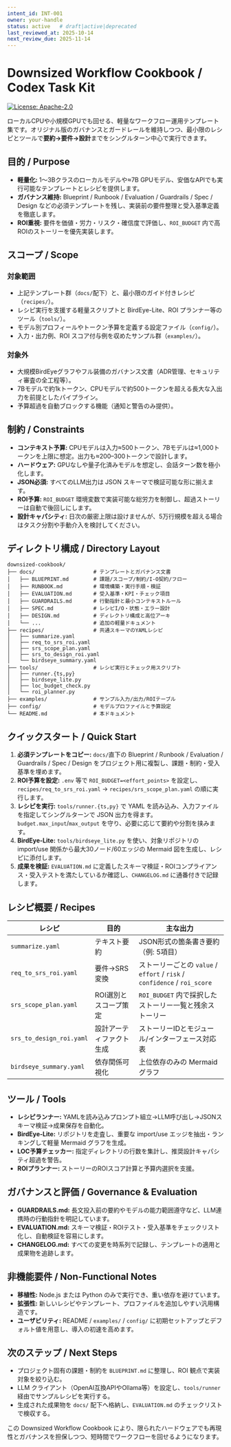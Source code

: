 ```yaml
---
intent_id: INT-001
owner: your-handle
status: active   # draft|active|deprecated
last_reviewed_at: 2025-10-14
next_review_due: 2025-11-14
---
```


# Downsized Workflow Cookbook / Codex Task Kit

[![License: Apache-2.0](https://img.shields.io/badge/License-Apache_2.0-blue.svg)](LICENSE)

ローカルCPUや小規模GPUでも回せる、軽量なワークフロー運用テンプレート集です。オリジナル版のガバナンスとガードレールを維持しつつ、最小限のレシピとツールで**要約→要件→設計**までをシングルターン中心で実行できます。

## 目的 / Purpose

- **軽量化:** 1〜3Bクラスのローカルモデルや≈7B GPUモデル、安価なAPIでも実行可能なテンプレートとレシピを提供します。
- **ガバナンス維持:** Blueprint / Runbook / Evaluation / Guardrails / Spec / Design などの必須テンプレートを残し、実装前の要件整理と受入基準定義を徹底します。
- **ROI重視:** 要件を価値・労力・リスク・確信度で評価し、`ROI_BUDGET` 内で高ROIのストーリーを優先実装します。

## スコープ / Scope

### 対象範囲

- 上記テンプレート群（`docs/`配下）と、最小限のガイド付きレシピ（`recipes/`）。
- レシピ実行を支援する軽量スクリプトと BirdEye-Lite、ROI プランナー等のツール（`tools/`）。
- モデル別プロフィールやトークン予算を定義する設定ファイル（`config/`）。
- 入力・出力例、ROI スコア付与例を収めたサンプル群（`examples/`）。

### 対象外

- 大規模BirdEyeグラフやフル装備のガバナンス文書（ADR管理、セキュリティ審査の全工程等）。
- 7Bモデルで約1kトークン、CPUモデルで約500トークンを超える長大な入出力を前提としたパイプライン。
- 予算超過を自動ブロックする機能（通知と警告のみ提供）。

## 制約 / Constraints

- **コンテキスト予算:** CPUモデルは入力≈500トークン、7Bモデルは≈1,000トークンを上限に想定。出力も≈200–300トークンで設計します。
- **ハードウェア:** GPUなしや量子化済みモデルを想定し、会話ターン数を極小化します。
- **JSON必須:** すべてのLLM出力は JSON スキーマで検証可能な形に揃えます。
- **ROI予算:** `ROI_BUDGET` 環境変数で実装可能な総労力を制御し、超過ストーリーは自動で後回しにします。
- **設計キャパシティ:** 日次の厳密上限は設けませんが、5万行規模を超える場合はタスク分割や手動介入を検討してください。

## ディレクトリ構成 / Directory Layout

```
downsized-cookbook/
├── docs/                   # テンプレートとガバナンス文書
│   ├── BLUEPRINT.md        # 課題/スコープ/制約/I-O契約/フロー
│   ├── RUNBOOK.md          # 環境構築・実行手順・検証
│   ├── EVALUATION.md       # 受入基準・KPI・チェック項目
│   ├── GUARDRAILS.md       # 行動指針と最小コンテキストルール
│   ├── SPEC.md             # レシピI/O・状態・エラー設計
│   ├── DESIGN.md           # ディレクトリ構成と高位アーキ
│   └── ...                 # 追加の軽量ドキュメント
├── recipes/                # 共通スキーマのYAMLレシピ
│   ├── summarize.yaml
│   ├── req_to_srs_roi.yaml
│   ├── srs_scope_plan.yaml
│   ├── srs_to_design_roi.yaml
│   └── birdseye_summary.yaml
├── tools/                  # レシピ実行とチェック用スクリプト
│   ├── runner.{ts,py}
│   ├── birdseye_lite.py
│   ├── loc_budget_check.py
│   └── roi_planner.py
├── examples/               # サンプル入力/出力/ROIテーブル
├── config/                 # モデルプロファイルと予算設定
└── README.md               # 本ドキュメント
```

## クイックスタート / Quick Start

1. **必須テンプレートをコピー:** `docs/`直下の Blueprint / Runbook / Evaluation / Guardrails / Spec / Design をプロジェクト用に複製し、課題・制約・受入基準を埋めます。
2. **ROI予算を設定:** `.env` 等で `ROI_BUDGET=<effort_points>` を設定し、`recipes/req_to_srs_roi.yaml` → `recipes/srs_scope_plan.yaml` の順に実行します。
3. **レシピを実行:** `tools/runner.{ts,py}` で YAML を読み込み、入力ファイルを指定してシングルターンで JSON 出力を得ます。`budget.max_input`/`max_output` を守り、必要に応じて要約や分割を挟みます。
4. **BirdEye-Lite:** `tools/birdseye_lite.py` を使い、対象リポジトリの import/use 関係から最大30ノード/60エッジの Mermaid 図を生成し、レシピに添付します。
5. **成果を検証:** `EVALUATION.md` に定義したスキーマ検証・ROIコンプライアンス・受入テストを満たしているか確認し、`CHANGELOG.md` に通番付きで記録します。

## レシピ概要 / Recipes

| レシピ | 目的 | 主な出力 |
| --- | --- | --- |
| `summarize.yaml` | テキスト要約 | JSON形式の箇条書き要約（例: 5項目） |
| `req_to_srs_roi.yaml` | 要件→SRS変換 | ストーリーごとの `value` / `effort` / `risk` / `confidence` / `roi_score` |
| `srs_scope_plan.yaml` | ROI選別とスコープ策定 | `ROI_BUDGET` 内で採択したストーリー一覧と残余ストーリー |
| `srs_to_design_roi.yaml` | 設計アーティファクト生成 | ストーリーIDとモジュール/インターフェース対応表 |
| `birdseye_summary.yaml` | 依存関係可視化 | 上位依存のみの Mermaid グラフ |

## ツール / Tools

- **レシピランナー:** YAMLを読み込みプロンプト組立→LLM呼び出し→JSONスキーマ検証→成果保存を自動化。
- **BirdEye-Lite:** リポジトリを走査し、重要な import/use エッジを抽出・ランキングして軽量 Mermaid グラフを生成。
- **LOC予算チェッカー:** 指定ディレクトリの行数を集計し、推奨設計キャパシティ超過を警告。
- **ROIプランナー:** ストーリーのROIスコア計算と予算内選択を支援。

## ガバナンスと評価 / Governance & Evaluation

- **GUARDRAILS.md:** 長文投入前の要約やモデルの能力範囲遵守など、LLM連携時の行動指針を明記しています。
- **EVALUATION.md:** スキーマ検証・ROIテスト・受入基準をチェックリスト化し、自動検証を容易にします。
- **CHANGELOG.md:** すべての変更を時系列で記録し、テンプレートの適用と成果物を追跡します。

## 非機能要件 / Non-Functional Notes

- **移植性:** Node.js または Python のみで実行でき、重い依存を避けています。
- **拡張性:** 新しいレシピやテンプレート、プロファイルを追加しやすい汎用構造です。
- **ユーザビリティ:** README / `examples/` / `config/` に初期セットアップとデフォルト値を用意し、導入の初速を高めます。

## 次のステップ / Next Steps

- プロジェクト固有の課題・制約を `BLUEPRINT.md` に整理し、ROI 観点で実装対象を絞り込む。
- LLM クライアント（OpenAI互換APIやOllama等）を設定し、`tools/runner` 経由でサンプルレシピを実行する。
- 生成された成果物を `docs/` 配下へ格納し、`EVALUATION.md` のチェックリストで検収する。

この Downsized Workflow Cookbook により、限られたハードウェアでも再現性とガバナンスを担保しつつ、短時間でワークフローを回せるようになります。


